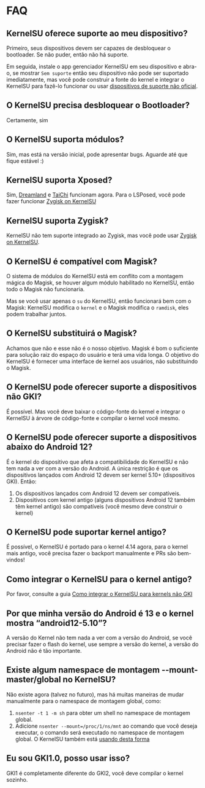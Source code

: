 # FAQ

## KernelSU oferece suporte ao meu dispositivo?

Primeiro, seus dispositivos devem ser capazes de desbloquear o bootloader. Se não puder, então não há suporte.

Em seguida, instale o app gerenciador KernelSU em seu dispositivo e abra-o, se mostrar `Sem suporte` então seu dispositivo não pode ser suportado imediatamente, mas você pode construir a fonte do kernel e integrar o KernelSU para fazê-lo funcionar ou usar [dispositivos de suporte não oficial](unofficially-support-devices).

## O KernelSU precisa desbloquear o Bootloader?

Certamente, sim

## O KernelSU suporta módulos?

Sim, mas está na versão inicial, pode apresentar bugs. Aguarde até que fique estável :)

## KernelSU suporta Xposed?

Sim, [Dreamland](https://github.com/canyie/Dreamland) e [TaiChi](https://taichi.cool) funcionam agora. Para o LSPosed, você pode fazer funcionar [Zygisk on KernelSU](https://github.com/Dr-TSNG/ZygiskOnKernelSU)

## KernelSU suporta Zygisk?

KernelSU não tem suporte integrado ao Zygisk, mas você pode usar [Zygisk on KernelSU](https://github.com/Dr-TSNG/ZygiskOnKernelSU).

## O KernelSU é compatível com Magisk?

O sistema de módulos do KernelSU está em conflito com a montagem mágica do Magisk, se houver algum módulo habilitado no KernelSU, então todo o Magisk não funcionaria.

Mas se você usar apenas o `su` do KernelSU, então funcionará bem com o Magisk: KernelSU modifica o `kernel` e o Magisk modifica o `ramdisk`, eles podem trabalhar juntos.

## O KernelSU substituirá o Magisk?

Achamos que não e esse não é o nosso objetivo. Magisk é bom o suficiente para solução raiz do espaço do usuário e terá uma vida longa. O objetivo do KernelSU é fornecer uma interface de kernel aos usuários, não substituindo o Magisk.

## O KernelSU pode oferecer suporte a dispositivos não GKI?

É possível. Mas você deve baixar o código-fonte do kernel e integrar o KernelSU à árvore de código-fonte e compilar o kernel você mesmo.

## O KernelSU pode oferecer suporte a dispositivos abaixo do Android 12?

É o kernel do dispositivo que afeta a compatibilidade do KernelSU e não tem nada a ver com a versão do Android. A única restrição é que os dispositivos lançados com Android 12 devem ser kernel 5.10+ (dispositivos GKI). Então:

1. Os dispositivos lançados com Android 12 devem ser compatíveis.
2. Dispositivos com kernel antigo (alguns dispositivos Android 12 também têm kernel antigo) são compatíveis (você mesmo deve construir o kernel)

## O KernelSU pode suportar kernel antigo?

É possível, o KernelSU é portado para o kernel 4.14 agora, para o kernel mais antigo, você precisa fazer o backport manualmente e PRs são bem-vindos!

## Como integrar o KernelSU para o kernel antigo?

Por favor, consulte a guia [Como integrar o KernelSU para kernels não GKI](how-to-integrate-for-non-gki)

## Por que minha versão do Android é 13 e o kernel mostra “android12-5.10”?

A versão do Kernel não tem nada a ver com a versão do Android, se você precisar fazer o flash do kernel, use sempre a versão do kernel, a versão do Android não é tão importante.

## Existe algum namespace de montagem --mount-master/global no KernelSU?

Não existe agora (talvez no futuro), mas há muitas maneiras de mudar manualmente para o namespace de montagem global, como:

1. `nsenter -t 1 -m sh` para obter um shell no namespace de montagem global.
2. Adicione `nsenter --mount=/proc/1/ns/mnt` ao comando que você deseja executar, o comando será executado no namespace de montagem global. O KernelSU também está [usando desta forma](https://github.com/tiann/KernelSU/blob/77056a710073d7a5f7ee38f9e77c9fd0b3256576/manager/app/src/main/java/me/weishu/kernelsu/ui/util/KsuCli.kt#L115)

## Eu sou GKI1.0, posso usar isso?

GKI1 é completamente diferente do GKI2, você deve compilar o kernel sozinho.
